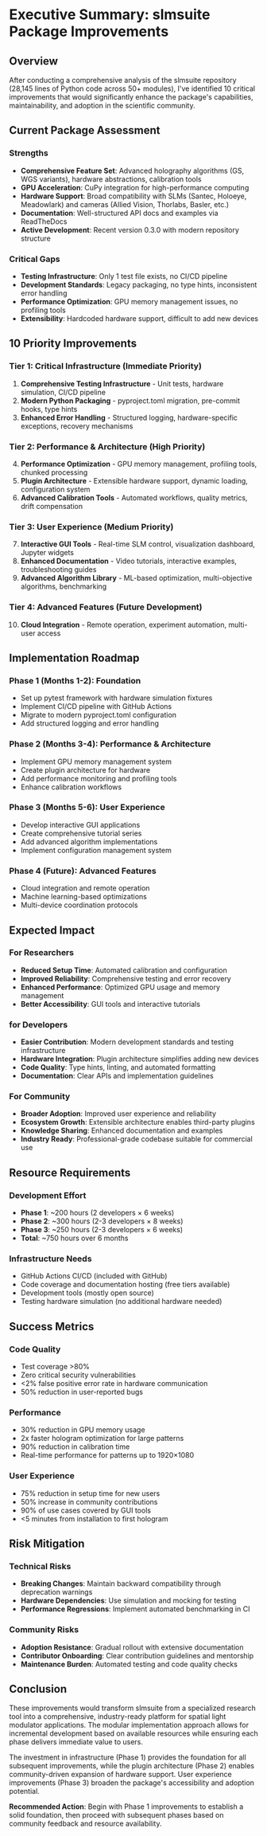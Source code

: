 # Executive Summary: slmsuite Package Improvements

## Overview

After conducting a comprehensive analysis of the slmsuite repository (28,145 lines of Python code across 50+ modules), I've identified 10 critical improvements that would significantly enhance the package's capabilities, maintainability, and adoption in the scientific community.

## Current Package Assessment

### Strengths
- **Comprehensive Feature Set**: Advanced holography algorithms (GS, WGS variants), hardware abstractions, calibration tools
- **GPU Acceleration**: CuPy integration for high-performance computing
- **Hardware Support**: Broad compatibility with SLMs (Santec, Holoeye, Meadowlark) and cameras (Allied Vision, Thorlabs, Basler, etc.)
- **Documentation**: Well-structured API docs and examples via ReadTheDocs
- **Active Development**: Recent version 0.3.0 with modern repository structure

### Critical Gaps
- **Testing Infrastructure**: Only 1 test file exists, no CI/CD pipeline
- **Development Standards**: Legacy packaging, no type hints, inconsistent error handling
- **Performance Optimization**: GPU memory management issues, no profiling tools
- **Extensibility**: Hardcoded hardware support, difficult to add new devices

## 10 Priority Improvements

### Tier 1: Critical Infrastructure (Immediate Priority)
1. **Comprehensive Testing Infrastructure** - Unit tests, hardware simulation, CI/CD pipeline
2. **Modern Python Packaging** - pyproject.toml migration, pre-commit hooks, type hints
3. **Enhanced Error Handling** - Structured logging, hardware-specific exceptions, recovery mechanisms

### Tier 2: Performance & Architecture (High Priority)
4. **Performance Optimization** - GPU memory management, profiling tools, chunked processing
5. **Plugin Architecture** - Extensible hardware support, dynamic loading, configuration system
6. **Advanced Calibration Tools** - Automated workflows, quality metrics, drift compensation

### Tier 3: User Experience (Medium Priority)
7. **Interactive GUI Tools** - Real-time SLM control, visualization dashboard, Jupyter widgets
8. **Enhanced Documentation** - Video tutorials, interactive examples, troubleshooting guides
9. **Advanced Algorithm Library** - ML-based optimization, multi-objective algorithms, benchmarking

### Tier 4: Advanced Features (Future Development)
10. **Cloud Integration** - Remote operation, experiment automation, multi-user access

## Implementation Roadmap

### Phase 1 (Months 1-2): Foundation
- Set up pytest framework with hardware simulation fixtures
- Implement CI/CD pipeline with GitHub Actions
- Migrate to modern pyproject.toml configuration
- Add structured logging and error handling

### Phase 2 (Months 3-4): Performance & Architecture  
- Implement GPU memory management system
- Create plugin architecture for hardware
- Add performance monitoring and profiling tools
- Enhance calibration workflows

### Phase 3 (Months 5-6): User Experience
- Develop interactive GUI applications
- Create comprehensive tutorial series
- Add advanced algorithm implementations
- Implement configuration management system

### Phase 4 (Future): Advanced Features
- Cloud integration and remote operation
- Machine learning-based optimizations
- Multi-device coordination protocols

## Expected Impact

### For Researchers
- **Reduced Setup Time**: Automated calibration and configuration
- **Improved Reliability**: Comprehensive testing and error recovery
- **Enhanced Performance**: Optimized GPU usage and memory management
- **Better Accessibility**: GUI tools and interactive tutorials

### for Developers
- **Easier Contribution**: Modern development standards and testing infrastructure
- **Hardware Integration**: Plugin architecture simplifies adding new devices
- **Code Quality**: Type hints, linting, and automated formatting
- **Documentation**: Clear APIs and implementation guidelines

### For Community
- **Broader Adoption**: Improved user experience and reliability
- **Ecosystem Growth**: Extensible architecture enables third-party plugins
- **Knowledge Sharing**: Enhanced documentation and examples
- **Industry Ready**: Professional-grade codebase suitable for commercial use

## Resource Requirements

### Development Effort
- **Phase 1**: ~200 hours (2 developers × 6 weeks)
- **Phase 2**: ~300 hours (2-3 developers × 8 weeks)  
- **Phase 3**: ~250 hours (2-3 developers × 6 weeks)
- **Total**: ~750 hours over 6 months

### Infrastructure Needs
- GitHub Actions CI/CD (included with GitHub)
- Code coverage and documentation hosting (free tiers available)
- Development tools (mostly open source)
- Testing hardware simulation (no additional hardware needed)

## Success Metrics

### Code Quality
- Test coverage >80%
- Zero critical security vulnerabilities
- <2% false positive error rate in hardware communication
- 50% reduction in user-reported bugs

### Performance  
- 30% reduction in GPU memory usage
- 2x faster hologram optimization for large patterns
- 90% reduction in calibration time
- Real-time performance for patterns up to 1920×1080

### User Experience
- 75% reduction in setup time for new users
- 50% increase in community contributions
- 90% of use cases covered by GUI tools
- <5 minutes from installation to first hologram

## Risk Mitigation

### Technical Risks
- **Breaking Changes**: Maintain backward compatibility through deprecation warnings
- **Hardware Dependencies**: Use simulation and mocking for testing
- **Performance Regressions**: Implement automated benchmarking in CI

### Community Risks  
- **Adoption Resistance**: Gradual rollout with extensive documentation
- **Contributor Onboarding**: Clear contribution guidelines and mentorship
- **Maintenance Burden**: Automated testing and code quality checks

## Conclusion

These improvements would transform slmsuite from a specialized research tool into a comprehensive, industry-ready platform for spatial light modulator applications. The modular implementation approach allows for incremental development based on available resources while ensuring each phase delivers immediate value to users.

The investment in infrastructure (Phase 1) provides the foundation for all subsequent improvements, while the plugin architecture (Phase 2) enables community-driven expansion of hardware support. User experience improvements (Phase 3) broaden the package's accessibility and adoption potential.

**Recommended Action**: Begin with Phase 1 improvements to establish a solid foundation, then proceed with subsequent phases based on community feedback and resource availability.